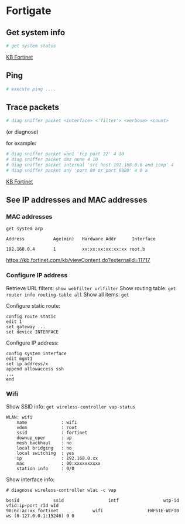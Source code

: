 # Fortigate

## Get system info

```bash
# get system status
```

[KB Fortinet](http://kb.fortinet.com/kb/viewContent.do?externalId=FD31964)

## Ping

```bash
# execute ping ....
```

## Trace packets

```bash
# diag sniffer packet <interface> <'filter'> <verbose> <count> 
```
(or diagnose)

for example:

```bash
# diag sniffer packet wan1 'tcp port 22' 4 10
# diag sniffer packet dmz none 4 10
# diag sniffer packet internal 'src host 192.168.0.6 and icmp' 4
# diag sniffer packet any 'port 80 or port 8080' 4 0 a
```

[KB Fortinet](http://kb.fortinet.com/kb/viewContent.do?externalId=11186)



## See IP addresses and MAC addresses

### MAC addresses

`get system arp`

```
Address           Age(min)   Hardware Addr      Interface

192.168.0.4       1          xx:xx:xx:xx:xx:xx root.b
```

https://kb.fortinet.com/kb/viewContent.do?externalId=11717

### Configure IP address

Retrieve URL filters: `show webfilter urlfilter`
Show routing table: `get router info routing-table all`
Show all items: `get`

Configure static route:
```
config route static
edit 1
set gateway ...
set device INTERFACE
```

Configure IP address:

```
config system interface
edit mgmt1
set ip address/x
append allowaccess ssh
...
end
```

### Wifi


Show SSID info: `get wireless-controller vap-status`

```
WLAN: wifi
    name             : wifi
    vdom             : root
    ssid             : fortinet
    downup_oper      : up
    mesh backhaul    : no
    local bridging   : no
    local switching  : yes
    ip               : 192.168.0.xx
    mac              : 00:xxxxxxxxxx
    station info     : 0/0
```

Show interface info:

```
# diagnose wireless-controller wlac -c vap

bssid             ssid                 intf                 wtp-id               vfid:ip-port rId wId
90:6c:ac:xx fortinet             wifi                 FWF61E-WIFI0         ws (0-127.0.0.1:15246) 0 0
```
